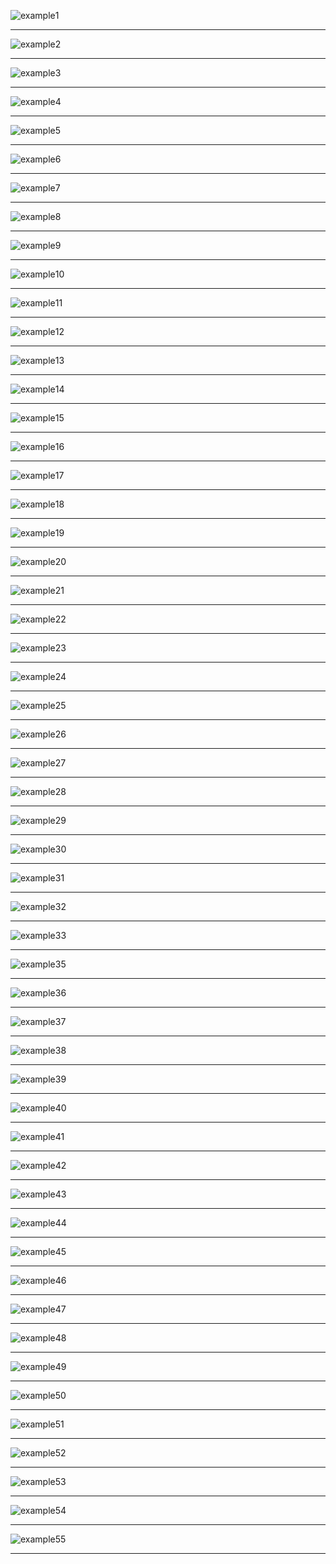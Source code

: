 ![example](https://cdn.jsdelivr.net/gh/colorfulshadowty/live2dpre-view@1.0.0/1.png)1
***
![example](https://cdn.jsdelivr.net/gh/colorfulshadowty/live2dpre-view@1.0.0/2.png)2
***
![example](https://cdn.jsdelivr.net/gh/colorfulshadowty/live2dpre-view@1.0.0/3.png)3
***
![example](https://cdn.jsdelivr.net/gh/colorfulshadowty/live2dpre-view@1.0.0/4.png)4
***
![example](https://cdn.jsdelivr.net/gh/colorfulshadowty/live2dpre-view@1.0.0/5.png)5
***
![example](https://cdn.jsdelivr.net/gh/colorfulshadowty/live2dpre-view@1.0.0/6.png)6
***
![example](https://cdn.jsdelivr.net/gh/colorfulshadowty/live2dpre-view@1.0.0/7.png)7
***
![example](https://cdn.jsdelivr.net/gh/colorfulshadowty/live2dpre-view@1.0.0/8.png)8
***
![example](https://cdn.jsdelivr.net/gh/colorfulshadowty/live2dpre-view@1.0.0/9.png)9
***
![example](https://cdn.jsdelivr.net/gh/colorfulshadowty/live2dpre-view@1.0.0/10.png)10
***
![example](https://cdn.jsdelivr.net/gh/colorfulshadowty/live2dpre-view@1.0.0/11.png)11
***
![example](https://cdn.jsdelivr.net/gh/colorfulshadowty/live2dpre-view@1.0.0/12.png)12
***
![example](https://cdn.jsdelivr.net/gh/colorfulshadowty/live2dpre-view@1.0.0/13.png)13
***
![example](https://cdn.jsdelivr.net/gh/colorfulshadowty/live2dpre-view@1.0.0/14.png)14
***
![example](https://cdn.jsdelivr.net/gh/colorfulshadowty/live2dpre-view@1.0.0/15.png)15
***
![example](https://cdn.jsdelivr.net/gh/colorfulshadowty/live2dpre-view@1.0.0/16.png)16
***
![example](https://cdn.jsdelivr.net/gh/colorfulshadowty/live2dpre-view@1.0.0/17.png)17
***
![example](https://cdn.jsdelivr.net/gh/colorfulshadowty/live2dpre-view@1.0.0/18.png)18
***
![example](https://cdn.jsdelivr.net/gh/colorfulshadowty/live2dpre-view@1.0.0/19.png)19
***
![example](https://cdn.jsdelivr.net/gh/colorfulshadowty/live2dpre-view@1.0.0/20.png)20
***
![example](https://cdn.jsdelivr.net/gh/colorfulshadowty/live2dpre-view@1.0.0/21.png)21
***
![example](https://cdn.jsdelivr.net/gh/colorfulshadowty/live2dpre-view@1.0.0/22.png)22
***
![example](https://cdn.jsdelivr.net/gh/colorfulshadowty/live2dpre-view@1.0.0/23.png)23
***
![example](https://cdn.jsdelivr.net/gh/colorfulshadowty/live2dpre-view@1.0.0/24.png)24
***
![example](https://cdn.jsdelivr.net/gh/colorfulshadowty/live2dpre-view@1.0.0/25.png)25
***
![example](https://cdn.jsdelivr.net/gh/colorfulshadowty/live2dpre-view@1.0.0/26.png)26
***
![example](https://cdn.jsdelivr.net/gh/colorfulshadowty/live2dpre-view@1.0.0/27.png)27
***
![example](https://cdn.jsdelivr.net/gh/colorfulshadowty/live2dpre-view@1.0.0/28.png)28
***
![example](https://cdn.jsdelivr.net/gh/colorfulshadowty/live2dpre-view@1.0.0/29.png)29
***
![example](https://cdn.jsdelivr.net/gh/colorfulshadowty/live2dpre-view@1.0.0/30.png)30
***
![example](https://cdn.jsdelivr.net/gh/colorfulshadowty/live2dpre-view@1.0.0/31.png)31
***
![example](https://cdn.jsdelivr.net/gh/colorfulshadowty/live2dpre-view@1.0.0/32.png)32
***
![example](https://cdn.jsdelivr.net/gh/colorfulshadowty/live2dpre-view@1.0.0/33.png)33
***
![example](https://cdn.jsdelivr.net/gh/colorfulshadowty/live2dpre-view@1.0.0/35.png)35
***
![example](https://cdn.jsdelivr.net/gh/colorfulshadowty/live2dpre-view@1.0.0/36.png)36
***
![example](https://cdn.jsdelivr.net/gh/colorfulshadowty/live2dpre-view@1.0.0/37.png)37
***
![example](https://cdn.jsdelivr.net/gh/colorfulshadowty/live2dpre-view@1.0.0/38.png)38
***
![example](https://cdn.jsdelivr.net/gh/colorfulshadowty/live2dpre-view@1.0.0/39.png)39
***
![example](https://cdn.jsdelivr.net/gh/colorfulshadowty/live2dpre-view@1.0.0/40.png)40
***
![example](https://cdn.jsdelivr.net/gh/colorfulshadowty/live2dpre-view@1.0.0/41.png)41
***
![example](https://cdn.jsdelivr.net/gh/colorfulshadowty/live2dpre-view@1.0.0/42.png)42
***
![example](https://cdn.jsdelivr.net/gh/colorfulshadowty/live2dpre-view@1.0.0/43.png)43
***
![example](https://cdn.jsdelivr.net/gh/colorfulshadowty/live2dpre-view@1.0.0/44.png)44
***
![example](https://cdn.jsdelivr.net/gh/colorfulshadowty/live2dpre-view@1.0.0/45.png)45
***
![example](https://cdn.jsdelivr.net/gh/colorfulshadowty/live2dpre-view@1.0.0/46.png)46
***
![example](https://cdn.jsdelivr.net/gh/colorfulshadowty/live2dpre-view@1.0.0/47.png)47
***
![example](https://cdn.jsdelivr.net/gh/colorfulshadowty/live2dpre-view@1.0.0/48.png)48
***
![example](https://cdn.jsdelivr.net/gh/colorfulshadowty/live2dpre-view@1.0.0/49.png)49
***
![example](https://cdn.jsdelivr.net/gh/colorfulshadowty/live2dpre-view@1.0.0/50.png)50
***
![example](https://cdn.jsdelivr.net/gh/colorfulshadowty/live2dpre-view@1.0.0/51.png)51
***
![example](https://cdn.jsdelivr.net/gh/colorfulshadowty/live2dpre-view@1.0.0/52.png)52
***
![example](https://cdn.jsdelivr.net/gh/colorfulshadowty/live2dpre-view@1.0.0/53.png)53
***
![example](https://cdn.jsdelivr.net/gh/colorfulshadowty/live2dpre-view@1.0.0/54.png)54
***
![example](https://cdn.jsdelivr.net/gh/colorfulshadowty/live2dpre-view@1.0.0/55.png)55
***